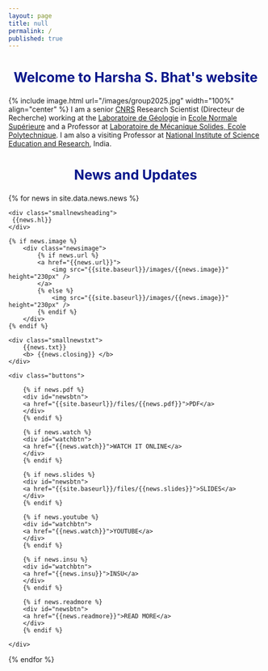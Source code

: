 ```yaml
---
layout: page
title: null
permalink: /
published: true
---
```

<h2 align="center" style="color:#04168b; font-size:20pt">Welcome to Harsha S. Bhat's website</h2>	


<!-- <div class="articles2"> -->
{% include image.html url="/images/group2025.jpg" width="100%" align="center" %}
I am a senior <a href="http://www.cnrs.fr/index.php/en">CNRS</a> Research Scientist (Directeur de Recherche) working at the <a href="http://www.geologie.ens.fr">Laboratoire de Géologie</a> in 
<a href="http://www.ens.fr">Ecole Normale Supérieure</a> and a Professor at <a href="https://portail.polytechnique.edu/lms/en">Laboratoire de Mécanique Solides, Ecole Polytechnique</a>. I am also a visiting Professor at <a href="https://www.niser.ac.in">National Institute of Science Education and Research</a>, India.
<!-- </div>	 -->


<h2 align="center" style="color:#04168b; font-size:20pt">News and Updates</h2>	

<div class="archive">

{% for news in site.data.news.news %}
<article class="article">

	<div class="smallnewsheading">
	 {{news.hl}}
	</div>

	{% if news.image %}
		<div class="newsimage">
			{% if news.url %}
			<a href="{{news.url}}">
				<img src="{{site.baseurl}}/images/{{news.image}}" height="230px" />
			</a>
			{% else %}
				<img src="{{site.baseurl}}/images/{{news.image}}" height="230px" />
			{% endif %}
		</div>
	{% endif %}

	<div class="smallnewstxt">
		{{news.txt}}
		<b> {{news.closing}} </b>
	</div>

	<div class="buttons">
	
		{% if news.pdf %}
		<div id="newsbtn">
		<a href="{{site.baseurl}}/files/{{news.pdf}}">PDF</a>
		</div>
		{% endif %}

		{% if news.watch %}
		<div id="watchbtn">
		<a href="{{news.watch}}">WATCH IT ONLINE</a>
		</div>
		{% endif %}

		{% if news.slides %}
		<div id="newsbtn">
		<a href="{{site.baseurl}}/files/{{news.slides}}">SLIDES</a>
		</div>
		{% endif %}

		{% if news.youtube %}
		<div id="watchbtn">
		<a href="{{news.watch}}">YOUTUBE</a>
		</div>
		{% endif %}

		{% if news.insu %}
		<div id="watchbtn">
		<a href="{{news.insu}}">INSU</a>
		</div>
		{% endif %}

		{% if news.readmore %}
		<div id="newsbtn">
		<a href="{{news.readmore}}">READ MORE</a>
		</div>
		{% endif %}

	</div>
</article>

{% endfor %}
</div>
